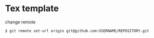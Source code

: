 # Tex template

change remote

```
$ git remote set-url origin git@github.com:USERNAME/REPOSITORY.git
```